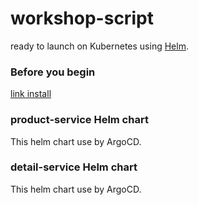 # workshop-script

ready to launch on Kubernetes using [Helm](https://helm.sh/docs/intro/install/).

### Before you begin 

[link install](https://github.com/appman-agm/local-devops/blob/feature/workshop/README.md)

### product-service Helm chart

This helm chart use by ArgoCD.

### detail-service Helm chart

This helm chart use by ArgoCD.